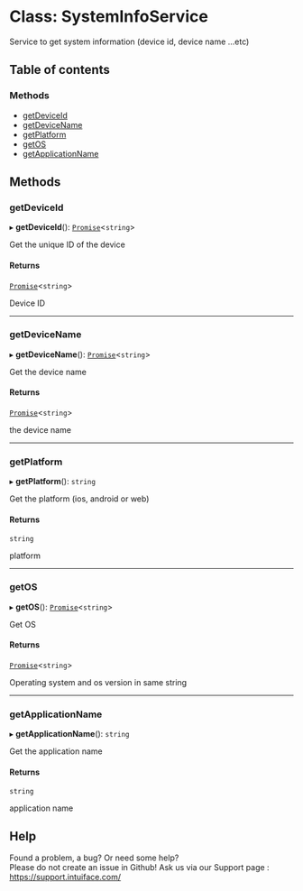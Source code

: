 # Class: SystemInfoService

Service to get system information (device id, device name ...etc)

## Table of contents

### Methods

- [getDeviceId](SystemInfoService.md#getdeviceid)
- [getDeviceName](SystemInfoService.md#getdevicename)
- [getPlatform](SystemInfoService.md#getplatform)
- [getOS](SystemInfoService.md#getos)
- [getApplicationName](SystemInfoService.md#getapplicationname)

## Methods

### getDeviceId

▸ **getDeviceId**(): [`Promise`]( https://developer.mozilla.org/en-US/docs/Web/JavaScript/Reference/Global_Objects/Promise )<`string`\>

Get the unique ID of the device

#### Returns

[`Promise`]( https://developer.mozilla.org/en-US/docs/Web/JavaScript/Reference/Global_Objects/Promise )<`string`\>

Device ID

___

### getDeviceName

▸ **getDeviceName**(): [`Promise`]( https://developer.mozilla.org/en-US/docs/Web/JavaScript/Reference/Global_Objects/Promise )<`string`\>

Get the device name

#### Returns

[`Promise`]( https://developer.mozilla.org/en-US/docs/Web/JavaScript/Reference/Global_Objects/Promise )<`string`\>

the device name

___

### getPlatform

▸ **getPlatform**(): `string`

Get the platform (ios, android or web)

#### Returns

`string`

platform

___

### getOS

▸ **getOS**(): [`Promise`]( https://developer.mozilla.org/en-US/docs/Web/JavaScript/Reference/Global_Objects/Promise )<`string`\>

Get OS

#### Returns

[`Promise`]( https://developer.mozilla.org/en-US/docs/Web/JavaScript/Reference/Global_Objects/Promise )<`string`\>

Operating system and os version in same string

___

### getApplicationName

▸ **getApplicationName**(): `string`

Get the application name

#### Returns

`string`

application name


## Help
Found a problem, a bug? Or need some help?  
Please do not create an issue in Github! Ask us via our Support page : https://support.intuiface.com/